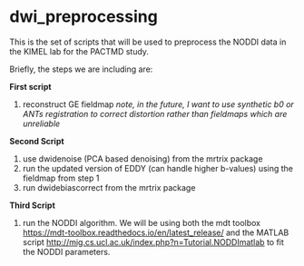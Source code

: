 # dwi_preprocessing
This is the set of scripts that will be used to preprocess the NODDI data in the KIMEL lab for the PACTMD study.

Briefly, the steps we are including are:

**First script**
1) reconstruct GE fieldmap
*note, in the future, I want to use  synthetic b0 or ANTs registration to correct distortion rather than fieldmaps which are unreliable*

**Second Script**
1) use dwidenoise (PCA based denoising) from the mrtrix package
2) run the updated version of EDDY (can handle higher b-values) using the fieldmap from step 1
3) run dwidebiascorrect from the mrtrix package

**Third Script**
1) run the NODDI algorithm.  We will be using both the mdt toolbox https://mdt-toolbox.readthedocs.io/en/latest_release/ and the MATLAB script http://mig.cs.ucl.ac.uk/index.php?n=Tutorial.NODDImatlab to fit the NODDI parameters.
